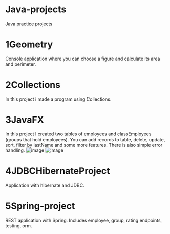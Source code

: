# Java-projects
Java practice projects

# 1Geometry
Console application where you can choose a figure and calculate its area and perimeter. 

# 2Collections
In this project i made a program using Collections.

# 3JavaFX
In this project I created two tables of employees and classEmployees (groups that hold employees). You can add records to table, delete, update, sort, filter by lastName and some more features.
There is also simple error handling.
![image](https://github.com/piter765/Java-projects/assets/85838183/4a60dd0c-73b2-4f9f-97c8-ec94830c5b6f)
![image](https://github.com/piter765/Java-projects/assets/85838183/93e8ac74-5d34-4ff0-9559-c55b11ed157f)

# 4JDBCHibernateProject
Application with hibernate and JDBC.

# 5Spring-project
REST application with Spring. Includes employee, group, rating endpoints, testing, orm. 



